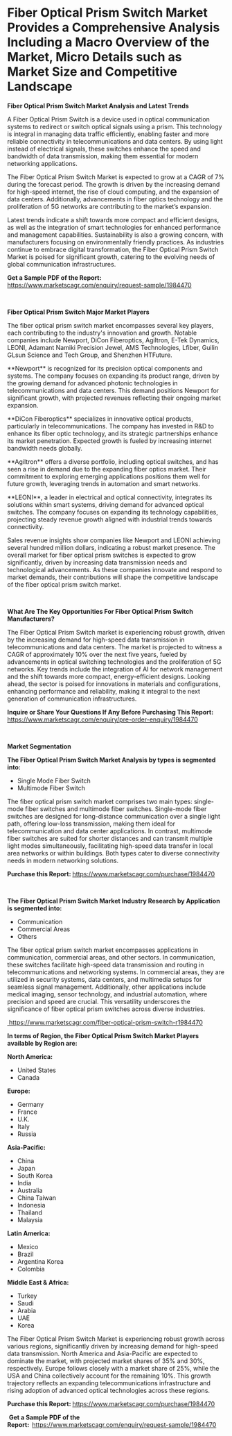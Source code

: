 <p><h1>Fiber Optical Prism Switch Market Provides a Comprehensive Analysis Including a Macro Overview of the Market, Micro Details such as Market Size and Competitive Landscape</h1></p><p><strong>Fiber Optical Prism Switch Market Analysis and Latest Trends</strong></p>
<p><p>A Fiber Optical Prism Switch is a device used in optical communication systems to redirect or switch optical signals using a prism. This technology is integral in managing data traffic efficiently, enabling faster and more reliable connectivity in telecommunications and data centers. By using light instead of electrical signals, these switches enhance the speed and bandwidth of data transmission, making them essential for modern networking applications.</p><p>The Fiber Optical Prism Switch Market is expected to grow at a CAGR of 7% during the forecast period. The growth is driven by the increasing demand for high-speed internet, the rise of cloud computing, and the expansion of data centers. Additionally, advancements in fiber optics technology and the proliferation of 5G networks are contributing to the market’s expansion. </p><p>Latest trends indicate a shift towards more compact and efficient designs, as well as the integration of smart technologies for enhanced performance and management capabilities. Sustainability is also a growing concern, with manufacturers focusing on environmentally friendly practices. As industries continue to embrace digital transformation, the Fiber Optical Prism Switch Market is poised for significant growth, catering to the evolving needs of global communication infrastructures.</p></p>
<p><strong>Get a Sample PDF of the Report:&nbsp;</strong> <a href="https://www.marketscagr.com/enquiry/request-sample/1984470?utm_campaign=2938&utm_medium=2&utm_source=Github&utm_content=ia&utm_term=12042025&utm_id=fiber-optical-prism-switch">https://www.marketscagr.com/enquiry/request-sample/1984470</a></p>
<p>&nbsp;</p>
<p><strong>Fiber Optical Prism Switch Major Market Players</strong></p>
<p><p>The fiber optical prism switch market encompasses several key players, each contributing to the industry's innovation and growth. Notable companies include Newport, DiCon Fiberoptics, Agiltron, E-Tek Dynamics, LEONI, Adamant Namiki Precision Jewel, AMS Technologies, Lfiber, Guilin GLsun Science and Tech Group, and Shenzhen HTFuture.</p><p>**Newport** is recognized for its precision optical components and systems. The company focuses on expanding its product range, driven by the growing demand for advanced photonic technologies in telecommunications and data centers. This demand positions Newport for significant growth, with projected revenues reflecting their ongoing market expansion.</p><p>**DiCon Fiberoptics** specializes in innovative optical products, particularly in telecommunications. The company has invested in R&D to enhance its fiber optic technology, and its strategic partnerships enhance its market penetration. Expected growth is fueled by increasing internet bandwidth needs globally.</p><p>**Agiltron** offers a diverse portfolio, including optical switches, and has seen a rise in demand due to the expanding fiber optics market. Their commitment to exploring emerging applications positions them well for future growth, leveraging trends in automation and smart networks.</p><p>**LEONI**, a leader in electrical and optical connectivity, integrates its solutions within smart systems, driving demand for advanced optical switches. The company focuses on expanding its technology capabilities, projecting steady revenue growth aligned with industrial trends towards connectivity.</p><p>Sales revenue insights show companies like Newport and LEONI achieving several hundred million dollars, indicating a robust market presence. The overall market for fiber optical prism switches is expected to grow significantly, driven by increasing data transmission needs and technological advancements. As these companies innovate and respond to market demands, their contributions will shape the competitive landscape of the fiber optical prism switch market.</p></p>
<p>&nbsp;</p>
<p><strong>What Are The Key Opportunities For Fiber Optical Prism Switch Manufacturers?</strong></p>
<p><p>The Fiber Optical Prism Switch market is experiencing robust growth, driven by the increasing demand for high-speed data transmission in telecommunications and data centers. The market is projected to witness a CAGR of approximately 10% over the next five years, fueled by advancements in optical switching technologies and the proliferation of 5G networks. Key trends include the integration of AI for network management and the shift towards more compact, energy-efficient designs. Looking ahead, the sector is poised for innovations in materials and configurations, enhancing performance and reliability, making it integral to the next generation of communication infrastructures.</p></p>
<p><strong>Inquire or Share Your Questions If Any Before Purchasing This Report:</strong> <a href="https://www.marketscagr.com/enquiry/pre-order-enquiry/1984470?utm_campaign=2938&utm_medium=2&utm_source=Github&utm_content=ia&utm_term=12042025&utm_id=fiber-optical-prism-switch">https://www.marketscagr.com/enquiry/pre-order-enquiry/1984470</a></p>
<p>&nbsp;</p>
<p><strong>Market Segmentation</strong></p>
<p><strong>The Fiber Optical Prism Switch Market Analysis by types is segmented into:</strong></p>
<p><ul><li>Single Mode Fiber Switch</li><li>Multimode Fiber Switch</li></ul></p>
<p><p>The fiber optical prism switch market comprises two main types: single-mode fiber switches and multimode fiber switches. Single-mode fiber switches are designed for long-distance communication over a single light path, offering low-loss transmission, making them ideal for telecommunication and data center applications. In contrast, multimode fiber switches are suited for shorter distances and can transmit multiple light modes simultaneously, facilitating high-speed data transfer in local area networks or within buildings. Both types cater to diverse connectivity needs in modern networking solutions.</p></p>
<p><strong>Purchase this Report:&nbsp;</strong><a href="https://www.marketscagr.com/purchase/1984470?utm_campaign=2938&utm_medium=2&utm_source=Github&utm_content=ia&utm_term=12042025&utm_id=fiber-optical-prism-switch">https://www.marketscagr.com/purchase/1984470</a></p>
<p>&nbsp;</p>
<p><strong>The Fiber Optical Prism Switch Market Industry Research by Application is segmented into:</strong></p>
<p><ul><li>Communication</li><li>Commercial Areas</li><li>Others</li></ul></p>
<p><p>The fiber optical prism switch market encompasses applications in communication, commercial areas, and other sectors. In communication, these switches facilitate high-speed data transmission and routing in telecommunications and networking systems. In commercial areas, they are utilized in security systems, data centers, and multimedia setups for seamless signal management. Additionally, other applications include medical imaging, sensor technology, and industrial automation, where precision and speed are crucial. This versatility underscores the significance of fiber optical prism switches across diverse industries.</p></p>
<p><a href="https://www.marketscagr.com/fiber-optical-prism-switch-r1984470?utm_campaign=2938&utm_medium=2&utm_source=Github&utm_content=ia&utm_term=12042025&utm_id=fiber-optical-prism-switch">&nbsp;https://www.marketscagr.com/fiber-optical-prism-switch-r1984470</a></p>
<p><strong>In terms of Region, the Fiber Optical Prism Switch Market Players available by Region are:</strong></p>
<p>
    <p> <strong> North America: </strong>
        <ul>
            <li>United States</li>
            <li>Canada</li>
        </ul>
        </p> 
    <p> <strong> Europe: </strong>
        <ul>
            <li>Germany</li>
            <li>France</li>
            <li>U.K.</li>
            <li>Italy</li>
            <li>Russia</li>
        </ul>
        </p> 
    <p> <strong> Asia-Pacific: </strong>
        <ul>
            <li>China</li>
            <li>Japan</li>
            <li>South Korea</li>
            <li>India</li>
            <li>Australia</li>
            <li>China Taiwan</li>
            <li>Indonesia</li>
            <li>Thailand</li>
            <li>Malaysia</li>
        </ul>
        </p> 
    <p> <strong> Latin America: </strong>
        <ul>
            <li>Mexico</li>
            <li>Brazil</li>
            <li>Argentina Korea</li>
            <li>Colombia</li>
        </ul>
        </p> 
    <p> <strong> Middle East & Africa: </strong>
        <ul>
            <li>Turkey</li>
            <li>Saudi</li>
            <li>Arabia</li>
            <li>UAE</li>
            <li>Korea</li>
        </ul>
    </p>
    </p>
<p><p>The Fiber Optical Prism Switch Market is experiencing robust growth across various regions, significantly driven by increasing demand for high-speed data transmission. North America and Asia-Pacific are expected to dominate the market, with projected market shares of 35% and 30%, respectively. Europe follows closely with a market share of 25%, while the USA and China collectively account for the remaining 10%. This growth trajectory reflects an expanding telecommunications infrastructure and rising adoption of advanced optical technologies across these regions.</p></p>
<p><strong>Purchase this Report: </strong><a href="https://www.marketscagr.com/purchase/1984470?utm_campaign=2938&utm_medium=2&utm_source=Github&utm_content=ia&utm_term=12042025&utm_id=fiber-optical-prism-switch">https://www.marketscagr.com/purchase/1984470</a></p>
<p>&nbsp;<strong>Get a Sample PDF of the Report:&nbsp;&nbsp;</strong><a href="https://www.marketscagr.com/enquiry/request-sample/1984470?utm_campaign=2938&utm_medium=2&utm_source=Github&utm_content=ia&utm_term=12042025&utm_id=fiber-optical-prism-switch">https://www.marketscagr.com/enquiry/request-sample/1984470</a></p>
<p><strong></strong></p>
<p><p></p><p></p><p></p></p>